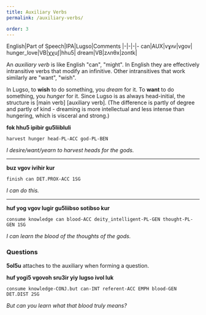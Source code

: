 ```yaml
---
title: Auxiliary Verbs
permalink: /auxiliary-verbs/

order: 3
---
```


English|Part of Speech|IPA|Lugso|Comments
|-|-|-|-
can|AUX|vɣʌv|vgov|
hunger_love|VB|χχuʃ|hhu5|
dream|VB|zʌnθx|zontk|

An _auxiliary verb_ is like English "can", "might". In English they are effectively intransitive verbs that modify an infinitive. Other intransitives that work similarly are "want", "wish".

In Lugso, to **wish** to do something, you _dream_ for it. To **want** to do something, you _hunger_ for it. Since Lugso is as always head-initial, the structure is [main verb] [auxiliary verb]. (The difference is partly of degree and partly of kind - dreaming is more intellectual and less intense than hungering, which is visceral and strong.)

**fok hhu5 ipibir gu5liibluli**

`harvest hunger head-PL-ACC god-PL-BEN`

_I desire/want/yearn to harvest heads for the gods._

---

**buz vgov ivihir kur**

`finish can DET.PROX-ACC 1SG` 

_I can do this._ 

---

**huf yog vgov lugir gu5liibso sotibso kur**

`consume knowledge can blood-ACC deity_intelligent-PL-GEN thought-PL-GEN 1SG`

_I can learn the blood of the thoughts of the gods._

### Questions

**5ol5u** attaches to the auxiliary when forming a question.

**huf yogi5 vgovoh sru3ir yiy lugso ivol luk**

`consume knowledge-CONJ.but can-INT referent-ACC EMPH blood-GEN DET.DIST 2SG`

_But can you learn what that blood truly means?_
